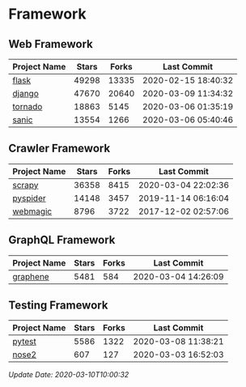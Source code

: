 # Framework

## Web Framework

| Project Name | Stars | Forks | Last Commit |
| ------------ | ----- | ----- | ----------- |
| [flask](https://github.com/pallets/flask) | 49298 | 13335 | 2020-02-15 18:40:32 |
| [django](https://github.com/django/django) | 47670 | 20640 | 2020-03-09 11:34:32 |
| [tornado](https://github.com/tornadoweb/tornado) | 18863 | 5145 | 2020-03-06 01:35:19 |
| [sanic](https://github.com/huge-success/sanic) | 13554 | 1266 | 2020-03-06 05:40:46 |

## Crawler Framework

| Project Name | Stars | Forks | Last Commit |
| ------------ | ----- | ----- | ----------- |
| [scrapy](https://github.com/scrapy/scrapy) | 36358 | 8415 | 2020-03-04 22:02:36 |
| [pyspider](https://github.com/binux/pyspider) | 14148 | 3457 | 2019-11-14 06:16:04 |
| [webmagic](https://github.com/code4craft/webmagic) | 8796 | 3722 | 2017-12-02 02:57:06 |

## GraphQL Framework

| Project Name | Stars | Forks | Last Commit |
| ------------ | ----- | ----- | ----------- |
| [graphene](https://github.com/graphql-python/graphene) | 5481 | 584 | 2020-03-04 14:26:09 |

## Testing Framework

| Project Name | Stars | Forks | Last Commit |
| ------------ | ----- | ----- | ----------- |
| [pytest](https://github.com/pytest-dev/pytest) | 5586 | 1322 | 2020-03-08 11:38:21 |
| [nose2](https://github.com/nose-devs/nose2) | 607 | 127 | 2020-03-03 16:52:03 |

*Update Date: 2020-03-10T10:00:32*
